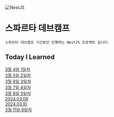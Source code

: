 ![NestJS](https://velog.velcdn.com/images/minsang9735/post/f03c686e-9ceb-480b-b8a8-e67d2a6298ed/image.png)
# 스파르타 데브캠프
```
스파르타 데브캠프 기간동안 진행하는 NestJS 프로젝트 입니다.
```

## Today I Learned
[3월 4일 1일차](https://avodev.tistory.com/entry/%EB%8D%B0%EB%B8%8C%EC%BA%A0%ED%94%84-1%EC%9D%BC%EC%B0%A8)  
[3월 5일 2일차](https://avodev.tistory.com/entry/%EB%8D%B0%EB%B8%8C%EC%BA%A0%ED%94%84-2%EC%9D%BC%EC%B0%A8)  
[3월 6일 3일차](https://avodev.tistory.com/entry/%EB%8D%B0%EB%B8%8C%EC%BA%A0%ED%94%84-3%EC%9D%BC%EC%B0%A8)  
[3월 7일 4일차](https://avodev.tistory.com/entry/%EB%8D%B0%EB%B8%8C%EC%BA%A0%ED%94%84-4%EC%9D%BC%EC%B0%A8)  
[3월 8일 5일차](https://avodev.tistory.com/entry/%EB%8D%B0%EB%B8%8C%EC%BA%A0%ED%94%84-5%EC%9D%BC%EC%B0%A8)  
[2024.03.09](https://avodev.tistory.com/entry/20240319%ED%86%A0)  
[2024.03.10](https://avodev.tistory.com/entry/20240310%EC%9D%BC)  
[3월 11일 6일차](https://avodev.tistory.com/entry/%EB%8D%B0%EB%B8%8C%EC%BA%A0%ED%94%84-6%EC%9D%BC%EC%B0%A8)  
